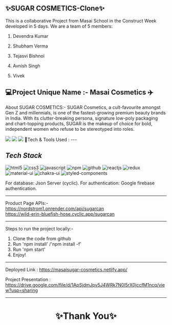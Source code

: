 ✨SUGAR COSMETICS-Clone✨
---
This is a collaborative Project from Masai School in the Construct Week developed in 5 days. We are a team of 5 members:

1. Devendra Kumar

2. Shubham Verma 

3. Tejasvi Bishnoi

4. Avnish Singh

4. Vivek

💻Project Unique Name :- Masai Cosmetics ✈️
---
About SUGAR COSMETICS:- SUGAR Cosmetics, a cult-favourite amongst Gen Z and millennials, is one of the fastest-growing premium beauty brands in India. With its clutter-breaking persona, signature low-poly packaging and chart-topping products, SUGAR is the makeup of choice for bold, independent women who refuse to be stereotyped into roles.

<img src="https://in.sugarcosmetics.com/_next/image?url=https%3A%2F%2Fd32baadbbpueqt.cloudfront.net%2FHomepage%2Fa7bfdf05-ad0e-4c24-ab48-7ff64e9115b8.jpg&w=1920&q=75"/>

<img src="https://in.sugarcosmetics.com/_next/image?url=https://d32baadbbpueqt.cloudfront.net/Homepage/b16a42b1-3e35-42bb-b122-a517e75c490e.jpg&w=1920&q=75"/>

<img src="https://in.sugarcosmetics.com/_next/image?url=https%3A%2F%2Fd32baadbbpueqt.cloudfront.net%2FHomepage%2F42422d36-dda3-4de8-af72-9920d51cc644.jpg&w=1920&q=75"/>
💫Tech & Tools Used :
---

<h2><i>Tech Stack</i></h2>
<p>
    <img src="https://img.shields.io/badge/HTML5-E34F26?style=for-the-badge&logo=html5&logoColor=white" alt="html5" />
    <img src="https://img.shields.io/badge/CSS3-1572B6?style=for-the-badge&logo=css3&logoColor=white" alt="css3" />
    <img src="https://img.shields.io/badge/JavaScript-323330?style=for-the-badge&logo=javascript&logoColor=F7DF1E" alt="javascript" />
    <img src="https://img.shields.io/badge/npm-CB3837?style=for-the-badge&logo=npm&logoColor=white" alt="npm" />
    <img src="https://img.shields.io/badge/GitHub-100000?style=for-the-badge&logo=github&logoColor=white" alt="github" />
    <img src="https://img.shields.io/badge/React-20232A?style=for-the-badge&logo=react&logoColor=61DAFB" alt="reactjs" />
    <img src="https://img.shields.io/badge/Redux-593D88?style=for-the-badge&logo=redux&logoColor=white" alt="redux" />
    <img src="https://img.shields.io/badge/Material%20UI-007FFF?style=for-the-badge&logo=mui&logoColor=white" alt="material-ui" />
    <img src="https://img.shields.io/badge/Chakra%20UI-3bc7bd?style=for-the-badge&logo=chakraui&logoColor=white" alt="chakra-ui" />
    <img src="https://img.shields.io/badge/styled--components-DB7093?style=for-the-badge&logo=styled-components&logoColor=white" alt="styled-components" />
</p>

For database: Json Server (cyclic).
For authentication: Google firebase authentication.

------
Product Page APIs:-
<br/>
https://nordstrom1.onrender.com/api/sugarcan
<br/>
https://wild-erin-bluefish-hose.cyclic.app/sugarcan

---
Steps to run the project locally:-
1. Clone the code from github
2. Run 'npm install' /'npm install -f'
3. Run 'npm start'
4. Enjoy! 

---
Deployed Link :  https://masaisugar-cosmetics.netlify.app/

Project Presentation : https://drive.google.com/file/d/1ApSjdmJpv5J4WRk7N0l5rX0jccfM1ncq/view?usp=sharing

----
<h1 align="center">✨Thank You✨</h1>
